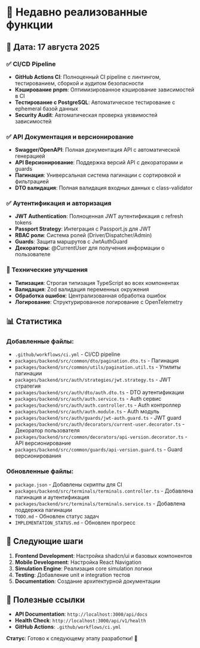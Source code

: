 # 🚀 Недавно реализованные функции

## 📅 Дата: 17 августа 2025

### ✅ CI/CD Pipeline
- **GitHub Actions CI**: Полноценный CI pipeline с линтингом, тестированием, сборкой и аудитом безопасности
- **Кэширование pnpm**: Оптимизированное кэширование зависимостей в CI
- **Тестирование с PostgreSQL**: Автоматическое тестирование с ephemeral базой данных
- **Security Audit**: Автоматическая проверка уязвимостей зависимостей

### ✅ API Документация и версионирование
- **Swagger/OpenAPI**: Полная документация API с автоматической генерацией
- **API Версионирование**: Поддержка версий API с декораторами и guards
- **Пагинация**: Универсальная система пагинации с сортировкой и фильтрацией
- **DTO валидация**: Полная валидация входных данных с class-validator

### ✅ Аутентификация и авторизация
- **JWT Authentication**: Полноценная JWT аутентификация с refresh tokens
- **Passport Strategy**: Интеграция с Passport.js для JWT
- **RBAC роли**: Система ролей (Driver/Dispatcher/Admin)
- **Guards**: Защита маршрутов с JwtAuthGuard
- **Декораторы**: @CurrentUser для получения информации о пользователе

### 🔧 Технические улучшения
- **Типизация**: Строгая типизация TypeScript во всех компонентах
- **Валидация**: Zod валидация переменных окружения
- **Обработка ошибок**: Централизованная обработка ошибок
- **Логирование**: Структурированное логирование с OpenTelemetry

## 📊 Статистика

### Добавленные файлы:
- `.github/workflows/ci.yml` - CI/CD pipeline
- `packages/backend/src/common/dto/pagination.dto.ts` - Пагинация
- `packages/backend/src/common/utils/pagination.util.ts` - Утилиты пагинации
- `packages/backend/src/auth/strategies/jwt.strategy.ts` - JWT стратегия
- `packages/backend/src/auth/dto/auth.dto.ts` - DTO аутентификации
- `packages/backend/src/auth/auth.service.ts` - Auth сервис
- `packages/backend/src/auth/auth.controller.ts` - Auth контроллер
- `packages/backend/src/auth/auth.module.ts` - Auth модуль
- `packages/backend/src/auth/guards/jwt-auth.guard.ts` - JWT guard
- `packages/backend/src/auth/decorators/current-user.decorator.ts` - Декоратор пользователя
- `packages/backend/src/common/decorators/api-version.decorator.ts` - API версионирование
- `packages/backend/src/common/guards/api-version.guard.ts` - Guard версионирования

### Обновленные файлы:
- `package.json` - Добавлены скрипты для CI
- `packages/backend/src/terminals/terminals.controller.ts` - Добавлена пагинация и аутентификация
- `packages/backend/src/terminals/terminals.service.ts` - Добавлена поддержка пагинации
- `TODO.md` - Обновлен статус задач
- `IMPLEMENTATION_STATUS.md` - Обновлен прогресс

## 🎯 Следующие шаги

1. **Frontend Development**: Настройка shadcn/ui и базовых компонентов
2. **Mobile Development**: Настройка React Navigation
3. **Simulation Engine**: Реализация core simulation логики
4. **Testing**: Добавление unit и integration тестов
5. **Documentation**: Создание архитектурной документации

## 🔗 Полезные ссылки

- **API Documentation**: `http://localhost:3000/api/docs`
- **Health Check**: `http://localhost:3000/api/v1/health`
- **GitHub Actions**: `.github/workflows/ci.yml`

**Статус**: Готово к следующему этапу разработки! 🚀
